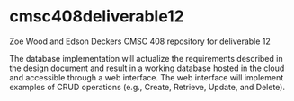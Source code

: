# cmsc408deliverable12
Zoe Wood and Edson Deckers CMSC 408 repository for deliverable 12

The database implementation will actualize the requirements described in the design document and result in a working database hosted in the cloud and accessible through a web interface.  The web interface will implement examples of CRUD operations (e.g., Create, Retrieve, Update, and Delete).